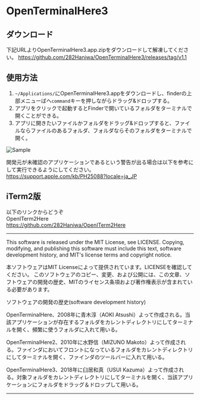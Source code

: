 # OpenTerminalHere3
## ダウンロード
下記URLよりOpenTerminalHere3.app.zipをダウンロードして解凍してください。
https://github.com/282Haniwa/OpenTerminalHere3/releases/tag/v1.1

## 使用方法
1. `~/Applications/`にOpenTerminalHere3.appをダウンロードし、finderの上部メニューばへ`command`キーを押しながらドラッグ&ドロップする。
1. アプリをクリックで起動するとFinderで開いているフォルダをターミナルで開くことができる。
1. アプリに開きたいファイルかフォルダをドラッグ&ドロップすると、ファイルならファイルのあるフォルダ、フォルダならそのフォルダをターミナルで開く。

![Sample](https://github.com/282Haniwa/OpenTerminalHere3/tree/master/resourcesOpenTerminalHere3_sample.gif)

開発元が未確認のアプリケーションであるという警告が出る場合は以下を参考にして実行できるようにしてください。
https://support.apple.com/kb/PH25088?locale=ja_JP

## iTerm2版
以下のリンクからどうぞ  
OpenITerm2Here  
https://github.com/282Haniwa/OpenITerm2Here

---
This software is released under the MIT License, see LICENSE.
Copying, modifying, and publishing this software must include this text, software development history, and MIT's license terms and copyright notice.

本ソフトウェアはMIT Licenseによって提供されています。LICENSEを確認してください。
このソフトウェアのコピー、変更、および公開には、この文章、ソフトウェアの開発の歴史、MITのライセンス条項および著作権表示が含まれている必要があります。


ソフトウェアの開発の歴史(software development history)

OpenTerminalHere、2008年に青木淳（AOKI
Atsushi）よって作成される。当該アプリケーションが存在するフォルダをカレントディレクトリにしてターミナルを開く、頻繁に使うフォルダに入れて用いる。

OpenTerminalHere2、2010年に水野信（MIZUNO
Makoto）よって作成される。ファインダにおいてフロントになっているフォルダをカレントディレクトリにしてターミナルを開く、ファインダのツールバーに入れて用いる。

OpenTerminalHere3、2018年に臼居和真（USUI
Kazuma）よって作成される。対象フォルダをカレントディレクトリにしてターミナルを開く、当該アプリケーションにフォルダをドラッグ＆ドロップして用いる。

---
